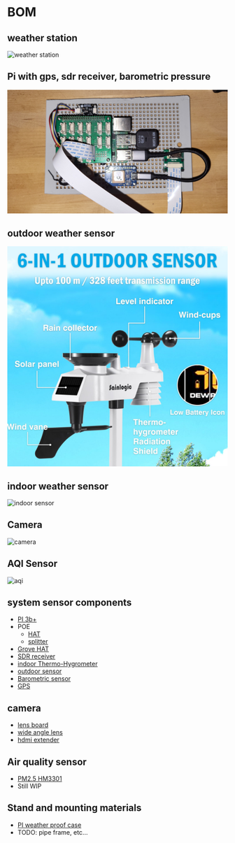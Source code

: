 # BOM

## weather station
![weather station](img/station.jpg?raw=true)

## Pi with gps, sdr receiver, barometric pressure 
![controller](img/pi-board.jpg?raw=true)

## outdoor weather sensor
![outdoor sensor](img/outdoor-sensor.jpg?raw=true)

## indoor weather sensor
![indoor sensor](img/indoor-sensor.jpg?raw=true)

## Camera
![camera](img/camera.jpg?raw=true)

## AQI Sensor
![aqi](img/aqi.jpg?raw=true)

## system sensor components
- [PI 3b+](https://www.raspberrypi.com/products/raspberry-pi-3-model-b-plus/)
- POE
    - [HAT](https://www.raspberrypi.com/products/poe-plus-hat/)
    - [splitter](https://www.amazon.com/UCTRONICS-Raspberry-PoE-Splitter-2-Pack/dp/B07QPRVM51/)
- [Grove HAT](https://wiki.seeedstudio.com/Grove_Base_Hat_for_Raspberry_Pi/)
- [SDR receiver](https://www.nooelec.com/store/nesdr-smart-sdr.html?srsltid=AfmBOooo6Krrq7dvl4eQHVzfA-Yd0QMADqy0cH9XJ5qf-dx8T5dQAby2)
- [indoor Thermo-Hygrometer](https://www.sainlogic.com/english/additional-temperature-and-humidity-sensor-for-sainlogic-weather-station-ft0300.html)
- [outdoor sensor](https://www.sainlogic.com/english/transmitter-for-sainlogic-weather-station-ft0310-1.html)
- [Barometric sensor](https://learn.adafruit.com/adafruit-bmp388-bmp390-bmp3xx)
- [GPS](https://learn.adafruit.com/adafruit-ultimate-gps/overview#ultimate-gps-usb-board-3030470)

## camera
- [lens board](https://www.arducam.com/product/arducam-5mp-m12-picam/)
- [wide angle lens](https://www.amazon.com/gp/product/B08GS16P1N/)
- [hdmi extender](https://docs.arducam.com/Camera-Extension-Solution/HDMI-Extension-Kit/)

## Air quality sensor
- [PM2.5 HM3301](https://wiki.seeedstudio.com/Grove-Laser_PM2.5_Sensor-HM3301/
)
- Still WIP 

## Stand and mounting materials
- [PI weather proof case](https://www.amazon.com/gp/product/B0828387BM/)
- TODO: pipe frame, etc...